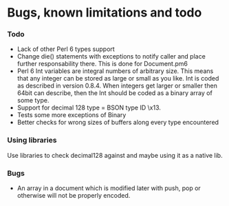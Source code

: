 # Bugs, known limitations and todo

### Todo

* Lack of other Perl 6 types support
* Change die() statements with exceptions to notify caller and place further responsability there. This is done for Document.pm6
* Perl 6 Int variables are integral numbers of arbitrary size. This means that any integer can be stored as large or small as you like. Int is coded as described in version 0.8.4. When integers get larger or smaller then 64bit can describe, then the Int should be coded as a binary array of some type.
* Support for decimal 128 type = BSON type ID \x13.
* Tests some more exceptions of Binary
* Better checks for wrong sizes of buffers along every type encountered

### Using libraries
Use libraries to check decimal128 against and maybe using it as a native lib.



### Bugs

* An array in a document which is modified later with push, pop or otherwise will not be properly encoded.
